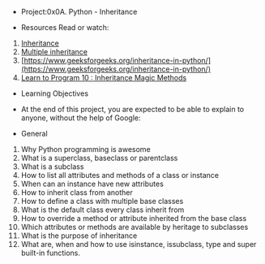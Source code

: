 + Project:0x0A. Python - Inheritance

- Resources
  Read or watch:
1. [Inheritance](https://docs.python.org/3/tutorial/classes.html#inheritance)
2. [Multiple inheritance](https://docs.python.org/3/tutorial/classes.html#multiple-inheritance)
3. [https://www.geeksforgeeks.org/inheritance-in-python/](https://www.geeksforgeeks.org/inheritance-in-python/)
4. [Learn to Program 10 : Inheritance Magic Methods](https://www.youtube.com/watch?v=d8kCdLCi6Lk)

+ Learning Objectives
- At the end of this project, you are expected to be able to explain to anyone, without the help of Google:

* General
1. Why Python programming is awesome
2. What is a superclass, baseclass or parentclass
3. What is a subclass
4. How to list all attributes and methods of a class or instance
5. When can an instance have new attributes
6. How to inherit class from another
7. How to define a class with multiple base classes
8. What is the default class every class inherit from
9. How to override a method or attribute inherited from the base class
10. Which attributes or methods are available by heritage to subclasses
11. What is the purpose of inheritance
12. What are, when and how to use isinstance, issubclass, type and super built-in functions.

